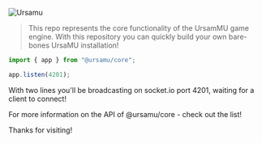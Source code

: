 ![Ursamu](media://ursamu_github_banner.png)

> This repo represents the core functionality of the UrsamMU game engine. With this repository you can quickly build your own bare-bones UrsaMU installation!

```ts
import { app } from "@ursamu/core";

app.listen(4201);
```

With two lines you'll be broadcasting on socket.io port 4201, waiting for a client to connect!

For more information on the API of @ursamu/core - check out the list!

Thanks for visiting!
